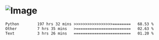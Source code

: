 # ![Image](https://github.com/user-attachments/assets/5f2d2b12-d836-424c-876f-cb0c9a5d9144)

<!--START_SECTION:waka-->

```txt
Python        197 hrs 32 mins >>>>>>>>>>>>>>>>>========   68.53 %
Other         7 hrs 35 mins   >========================   02.63 %
Text          3 hrs 26 mins   =========================   01.20 %
```

<!--END_SECTION:waka-->

